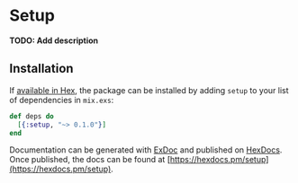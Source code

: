 # Setup

**TODO: Add description**

## Installation

If [available in Hex](https://hex.pm/docs/publish), the package can be installed
by adding `setup` to your list of dependencies in `mix.exs`:

```elixir
def deps do
  [{:setup, "~> 0.1.0"}]
end
```

Documentation can be generated with [ExDoc](https://github.com/elixir-lang/ex_doc)
and published on [HexDocs](https://hexdocs.pm). Once published, the docs can
be found at [https://hexdocs.pm/setup](https://hexdocs.pm/setup).

